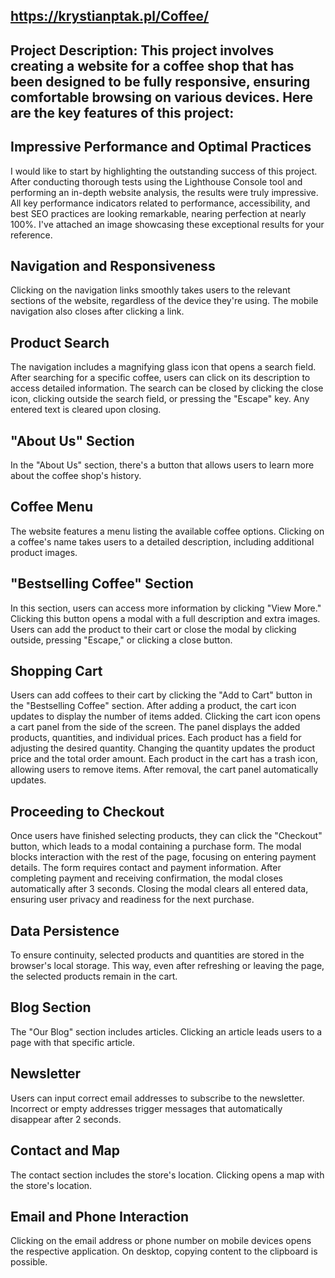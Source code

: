 ## https://krystianptak.pl/Coffee/


## **Project Description:** This project involves creating a website for a coffee shop that has been designed to be fully responsive, ensuring comfortable browsing on various devices. Here are the key features of this project:

## **Impressive Performance and Optimal Practices**
I would like to start by highlighting the outstanding success of this project. After conducting thorough tests using the Lighthouse Console tool and performing an in-depth website analysis, the results were truly impressive. All key performance indicators related to performance, accessibility, and best SEO practices are looking remarkable, nearing perfection at nearly 100%. I've attached an image showcasing these exceptional results for your reference.

## Navigation and Responsiveness
Clicking on the navigation links smoothly takes users to the relevant sections of the website, regardless of the device they're using. The mobile navigation also closes after clicking a link.

## Product Search
The navigation includes a magnifying glass icon that opens a search field. After searching for a specific coffee, users can click on its description to access detailed information. The search can be closed by clicking the close icon, clicking outside the search field, or pressing the "Escape" key. Any entered text is cleared upon closing.

## "About Us" Section
In the "About Us" section, there's a button that allows users to learn more about the coffee shop's history.

## Coffee Menu
The website features a menu listing the available coffee options. Clicking on a coffee's name takes users to a detailed description, including additional product images.

## "Bestselling Coffee" Section
In this section, users can access more information by clicking "View More." Clicking this button opens a modal with a full description and extra images. Users can add the product to their cart or close the modal by clicking outside, pressing "Escape," or clicking a close button.

## Shopping Cart
Users can add coffees to their cart by clicking the "Add to Cart" button in the "Bestselling Coffee" section. After adding a product, the cart icon updates to display the number of items added. Clicking the cart icon opens a cart panel from the side of the screen. The panel displays the added products, quantities, and individual prices. Each product has a field for adjusting the desired quantity. Changing the quantity updates the product price and the total order amount. Each product in the cart has a trash icon, allowing users to remove items. After removal, the cart panel automatically updates.

## Proceeding to Checkout
Once users have finished selecting products, they can click the "Checkout" button, which leads to a modal containing a purchase form. The modal blocks interaction with the rest of the page, focusing on entering payment details. The form requires contact and payment information. After completing payment and receiving confirmation, the modal closes automatically after 3 seconds. Closing the modal clears all entered data, ensuring user privacy and readiness for the next purchase.

## Data Persistence
To ensure continuity, selected products and quantities are stored in the browser's local storage. This way, even after refreshing or leaving the page, the selected products remain in the cart.

## Blog Section
The "Our Blog" section includes articles. Clicking an article leads users to a page with that specific article.

## Newsletter
Users can input correct email addresses to subscribe to the newsletter. Incorrect or empty addresses trigger messages that automatically disappear after 2 seconds.

## Contact and Map
The contact section includes the store's location. Clicking opens a map with the store's location.

## Email and Phone Interaction
Clicking on the email address or phone number on mobile devices opens the respective application. On desktop, copying content to the clipboard is possible.
